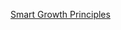 [Smart Growth Principles](http://smartgrowth.org/smart-growth-principles/?nsukey=S7DyOx%2Fm7vfa%2B9TiynjC3vNRQENy3AhDyyUZ%2BB%2FQwTs5325WHlHllCFfdfDnJp0v00iAVsEMo5FYC7uuR6LGRXDl%2B920PyfuEWiFodrJMGUmvqaW1MQn03NwsGT6A2k49PfaBaNj2V%2BqIIGSwYRCuBvlRfUa8ueQwH6ETvebGHJSZ%2FRSpeEj4t6A6UW9wmhs)
